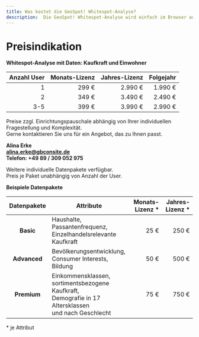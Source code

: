 ```yaml
---
title: Was kostet die GeoSpot! Whitespot-Analyse?
description:  Die GeoSpot! Whitespot-Analyse wird einfach im Browser ausgeführt, die Preise richten sich nach der Nutzungsdauer, der Anzahl der Benutzer und den lizenzierten Daten.
---
```


# Preisindikation

**Whitespot-Analyse mit Daten: Kaufkraft und Einwohner**

| **Anzahl User** | **Monats-Lizenz** | **Jahres-Lizenz** | **Folgejahr** |
|----------------:|------------------:|------------------:|--------------:|
|               1 |             299 € |           2.990 € |       1.990 € |
|               2 |             349 € |           3.490 € |       2.490 € |
|             3-5 |             399 € |           3.990 € |       2.990 € |

Preise zzgl. Einrichtungspauschale abhängig von Ihrer individuellen Fragestellung und Komplexität.<br>
Gerne kontaktieren Sie uns für ein Angebot, das zu Ihnen passt.


**Alina Erke<br>
[alina.erke@gbconsite.de](mailto:alina.erkeh@gbconsite.de)<br>
Telefon: +49 89 / 309 052 975**


Weitere individuelle Datenpakete verfügbar.<br>
Preis je Paket unabhängig von Anzahl der User.

**Beispiele Datenpakete**

| **Datenpakete** | **Attribute**                                                                                                | **Monats-Lizenz** \* | **Jahres-Lizenz** \* |
|:---------------:|--------------------------------------------------------------------------------------------------------------|---------------------:|---------------------:|
|       **Basic** |                                            Haushalte, Passantenfrequenz,<br>Einzelhandelsrelevante Kaufkraft |                 25 € |                250 € |
|    **Advanced** |                                                      Bevölkerungsentwicklung,<br>Consumer Interests, Bildung |                 50 € |                500 € |
|     **Premium** | Einkommensklassen,<br>sortimentsbezogene Kaufkraft,<br>Demografie in 17 Altersklassen<br>und nach Geschlecht |                 75 € |                750 € |

\* je Attribut
